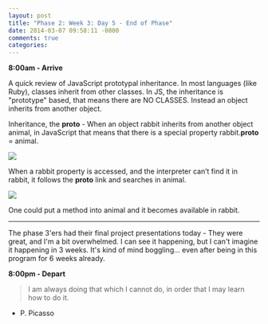```yaml
---
layout: post
title: "Phase 2: Week 3: Day 5 - End of Phase"
date: 2014-03-07 09:58:11 -0800
comments: true
categories: 
---
```


**8:00am - Arrive**

A quick review of JavaScript prototypal inheritance. In most languages (like Ruby), classes inherit from other classes. In JS, the inheritance is "prototype" based, that means there are NO CLASSES. Instead an object inherits from another object. 


Inheritance, the __proto__ - When an object rabbit inherits from another object animal, in JavaScript that means that there is a special property rabbit.__proto__ = animal.

![](http://javascript.info/files/tutorial/intro/object/prototype.png)

When a rabbit property is accessed, and the interpreter can’t find it in rabbit, it follows the __proto__ link and searches in animal.

![](http://javascript.info/files/tutorial/intro/object/proto4.png)

One could put a method into animal and it becomes available in rabbit.

---

The phase 3'ers had their final project presentations today - They were great, and I'm a bit overwhelmed. I can see it happening, but I can't imagine it happening in 3 weeks. It's kind of mind boggling... even after being in this program for 6 weeks already.



**8:00pm - Depart**

>I am always doing that which I cannot do, in order that I may learn how to do it.  
- P. Picasso

